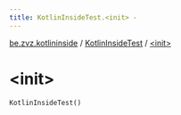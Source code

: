 ```yaml
---
title: KotlinInsideTest.<init> - 
---
```


[be.zvz.kotlininside](../index.html) / [KotlinInsideTest](index.html) / [&lt;init&gt;](./-init-.html)

# &lt;init&gt;

`KotlinInsideTest()`